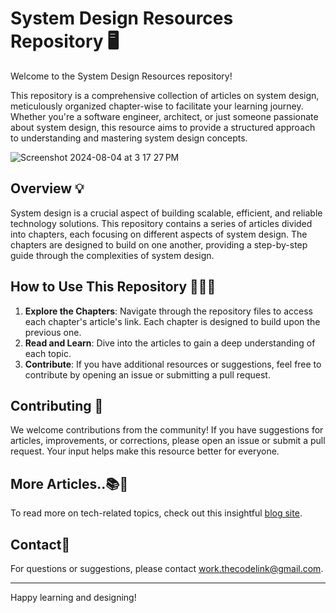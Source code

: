 # System Design Resources Repository 🖥️

Welcome to the System Design Resources repository! 

This repository is a comprehensive collection of articles on system design, meticulously organized chapter-wise to facilitate your learning journey. Whether you're a software engineer, architect, or just someone passionate about system design, this resource aims to provide a structured approach to understanding and mastering system design concepts.

![Screenshot 2024-08-04 at 3 17 27 PM](https://github.com/user-attachments/assets/07ef128e-1bea-493e-a181-334fe5c10a0c)


## Overview 💡

System design is a crucial aspect of building scalable, efficient, and reliable technology solutions. This repository contains a series of articles divided into chapters, each focusing on different aspects of system design. The chapters are designed to build on one another, providing a step-by-step guide through the complexities of system design.


## How to Use This Repository 👩🏻‍🏫

1. **Explore the Chapters**: Navigate through the repository files to access each chapter's article's link. Each chapter is designed to build upon the previous one.
2. **Read and Learn**: Dive into the articles to gain a deep understanding of each topic.
3. **Contribute**: If you have additional resources or suggestions, feel free to contribute by opening an issue or submitting a pull request.


## Contributing 👥

We welcome contributions from the community! If you have suggestions for articles, improvements, or corrections, please open an issue or submit a pull request. Your input helps make this resource better for everyone.

## More Articles..📚📖

To read more on tech-related topics, check out this insightful [blog site](https://blog-eta-seven-55.vercel.app). 

## Contact📨

For questions or suggestions, please contact [work.thecodelink@gmail.com](mailto:work.thecodelink@gmail.com).

---

Happy learning and designing!

